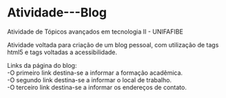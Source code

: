 # Atividade---Blog
Atividade de Tópicos avançados em tecnologia II - UNIFAFIBE 

Atividade voltada para criação de um blog pessoal, com utilização de tags html5 e tags voltadas a acessibilidade.

Links da página do blog:<br/>
-O primeiro link destina-se a  informar a formação acadêmica.<br/>
-O segundo link destina-se a informar o local de trabalho.<br/>
-O terceiro link destina-se a informar os endereços de contato. 
